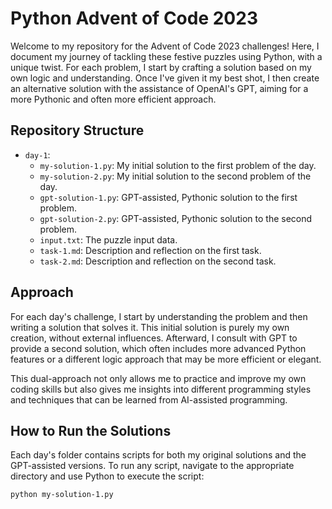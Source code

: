 # Python Advent of Code 2023

Welcome to my repository for the Advent of Code 2023 challenges! Here, I document my journey of tackling these festive puzzles using Python, with a unique twist. For each problem, I start by crafting a solution based on my own logic and understanding. Once I've given it my best shot, I then create an alternative solution with the assistance of OpenAI's GPT, aiming for a more Pythonic and often more efficient approach.

## Repository Structure

- `day-1`:
  - `my-solution-1.py`: My initial solution to the first problem of the day.
  - `my-solution-2.py`: My initial solution to the second problem of the day.
  - `gpt-solution-1.py`: GPT-assisted, Pythonic solution to the first problem.
  - `gpt-solution-2.py`: GPT-assisted, Pythonic solution to the second problem.
  - `input.txt`: The puzzle input data.
  - `task-1.md`: Description and reflection on the first task.
  - `task-2.md`: Description and reflection on the second task.

## Approach

For each day's challenge, I start by understanding the problem and then writing a solution that solves it. This initial solution is purely my own creation, without external influences. Afterward, I consult with GPT to provide a second solution, which often includes more advanced Python features or a different logic approach that may be more efficient or elegant.

This dual-approach not only allows me to practice and improve my own coding skills but also gives me insights into different programming styles and techniques that can be learned from AI-assisted programming.

## How to Run the Solutions

Each day's folder contains scripts for both my original solutions and the GPT-assisted versions. To run any script, navigate to the appropriate directory and use Python to execute the script:

```bash
python my-solution-1.py
```
